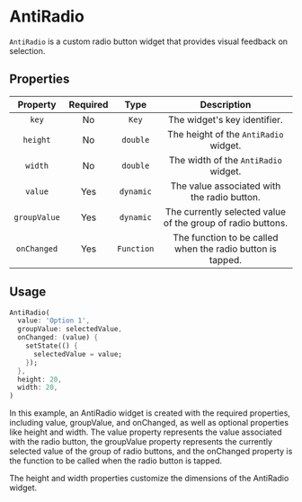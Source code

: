 # AntiRadio

`AntiRadio` is a custom radio button widget that provides visual feedback on selection.

## Properties

|   Property   | Required |    Type    |                         Description                         |
| :----------: | :------: | :--------: | :---------------------------------------------------------: |
|    `key`     |    No    |   `Key`    |                The widget's key identifier.                 |
|   `height`   |    No    |  `double`  |            The height of the `AntiRadio` widget.            |
|   `width`    |    No    |  `double`  |            The width of the `AntiRadio` widget.             |
|   `value`    |   Yes    | `dynamic`  |         The value associated with the radio button.         |
| `groupValue` |   Yes    | `dynamic`  | The currently selected value of the group of radio buttons. |
| `onChanged`  |   Yes    | `Function` | The function to be called when the radio button is tapped.  |

## Usage

```dart
AntiRadio(
  value: 'Option 1',
  groupValue: selectedValue,
  onChanged: (value) {
    setState(() {
      selectedValue = value;
    });
  },
  height: 20,
  width: 20,
)
```

In this example, an AntiRadio widget is created with the required properties, including value, groupValue, and onChanged, as well as optional properties like height and width. The value property represents the value associated with the radio button, the groupValue property represents the currently selected value of the group of radio buttons, and the onChanged property is the function to be called when the radio button is tapped.

The height and width properties customize the dimensions of the AntiRadio widget.
